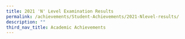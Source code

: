 ```yaml
---
title: 2021 'N' Level Examination Results
permalink: /achievements/Student-Achievements/2021-Nlevel-results/
description: ""
third_nav_title: Academic Achievements
---
```


